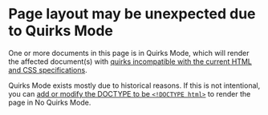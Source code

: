 # Page layout may be unexpected due to Quirks Mode

One or more documents in this page is in Quirks Mode, which will render the affected document(s) with [quirks incompatible with the current HTML and CSS specifications](issueQuirksModeQuirks).

Quirks Mode exists mostly due to historical reasons. If this is not intentional, you can [add or modify the DOCTYPE to be `<!DOCTYPE html>`](issueQuirksModeDoctype) to render the page in No Quirks Mode.
